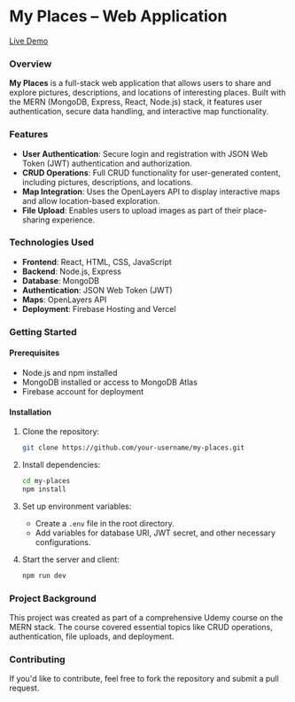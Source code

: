 
# My Places – Web Application

[Live Demo](https://myplaces-8a39f.web.app/)  

### Overview
**My Places** is a full-stack web application that allows users to share and explore pictures, descriptions, and locations of interesting places. Built with the MERN (MongoDB, Express, React, Node.js) stack, it features user authentication, secure data handling, and interactive map functionality.

### Features
- **User Authentication**: Secure login and registration with JSON Web Token (JWT) authentication and authorization.
- **CRUD Operations**: Full CRUD functionality for user-generated content, including pictures, descriptions, and locations.
- **Map Integration**: Uses the OpenLayers API to display interactive maps and allow location-based exploration.
- **File Upload**: Enables users to upload images as part of their place-sharing experience.

### Technologies Used
- **Frontend**: React, HTML, CSS, JavaScript
- **Backend**: Node.js, Express
- **Database**: MongoDB
- **Authentication**: JSON Web Token (JWT)
- **Maps**: OpenLayers API
- **Deployment**: Firebase Hosting and Vercel

### Getting Started

#### Prerequisites
- Node.js and npm installed
- MongoDB installed or access to MongoDB Atlas
- Firebase account for deployment

#### Installation
1. Clone the repository:
   ```bash
   git clone https://github.com/your-username/my-places.git
   ```
2. Install dependencies:
   ```bash
   cd my-places
   npm install
   ```
3. Set up environment variables:
   - Create a `.env` file in the root directory.
   - Add variables for database URI, JWT secret, and other necessary configurations.

4. Start the server and client:
   ```bash
   npm run dev
   ```

### Project Background
This project was created as part of a comprehensive Udemy course on the MERN stack. The course covered essential topics like CRUD operations, authentication, file uploads, and deployment.

### Contributing
If you'd like to contribute, feel free to fork the repository and submit a pull request.
